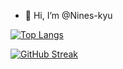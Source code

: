 - 👋 Hi, I’m @Nines-kyu



[![Top Langs](https://github-readme-stats.vercel.app/api/top-langs/?username=nines-kyu&layout=donut-vertical&bg_color=000000&title_color=FF914D&text_color=FFFFFF)](https://github.com/anuraghazra/github-readme-stats)

[![GitHub Streak](https://streak-stats.demolab.com?user=Nines-kyu&theme=dark&hide_border=true)](https://git.io/streak-stats)
<!---
Nines-kyu/Nines-kyu is a ✨ special ✨ repository because its `README.md` (this file) appears on your GitHub profile.
You can click the Preview link to take a look at your changes.
--->

